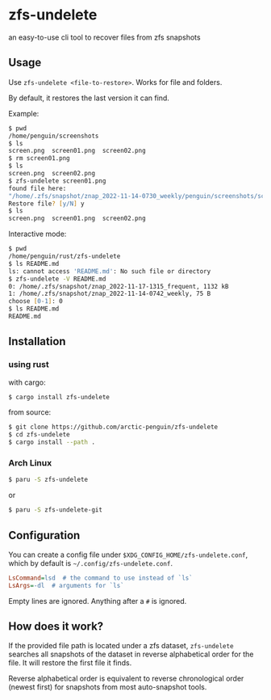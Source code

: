 # zfs-undelete
an easy-to-use cli tool to recover files from zfs snapshots

## Usage

Use `zfs-undelete <file-to-restore>`. Works for file and folders.

By default, it restores the last version it can find.

Example:
```zsh
$ pwd
/home/penguin/screenshots
$ ls
screen.png  screen01.png  screen02.png
$ rm screen01.png
$ ls 
screen.png  screen02.png
$ zfs-undelete screen01.png
found file here:
"/home/.zfs/snapshot/znap_2022-11-14-0730_weekly/penguin/screenshots/screen01.png"
Restore file? [y/N] y
$ ls 
screen.png  screen01.png  screen02.png
```

Interactive mode:
```zsh
$ pwd
/home/penguin/rust/zfs-undelete
$ ls README.md
ls: cannot access 'README.md': No such file or directory
$ zfs-undelete -V README.md
0: /home/.zfs/snapshot/znap_2022-11-17-1315_frequent, 1132 kB
1: /home/.zfs/snapshot/znap_2022-11-14-0742_weekly, 75 B
choose [0-1]: 0
$ ls README.md
README.md
```


## Installation

### using rust
with cargo:
```zsh
$ cargo install zfs-undelete
```

from source:
```zsh
$ git clone https://github.com/arctic-penguin/zfs-undelete
$ cd zfs-undelete
$ cargo install --path .
```

### Arch Linux
```zsh
$ paru -S zfs-undelete
```
or
```zsh
$ paru -S zfs-undelete-git
```


## Configuration
You can create a config file under `$XDG_CONFIG_HOME/zfs-undelete.conf`, which by default is `~/.config/zfs-undelete.conf`.

```ini
LsCommand=lsd  # the command to use instead of `ls`
LsArgs=-dl  # arguments for `ls`
```

Empty lines are ignored. Anything after a `#` is ignored.


## How does it work?
If the provided file path is located under a zfs dataset, `zfs-undelete` searches all snapshots of the dataset in reverse alphabetical order for the file.
It will restore the first file it finds.

Reverse alphabetical order is equivalent to reverse chronological order (newest first) for snapshots from most auto-snapshot tools.
